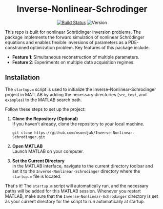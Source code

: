 <div align="center">

# Inverse-Nonlinear-Schrodinger
</div>

<div align="center">

[![Build Status](https://travis-ci.com/your/Inverse-Nonlinear-Schrodinger.svg?branch=master)](https://travis-ci.com/your/Inverse-Nonlinear-Schrodinger)
![Version](https://img.shields.io/badge/version-0.1.0-blue)

</div>




This repo is built for nonlinear Schrödinger inversion problems. The package implements the forward simulation of nonlinear Schrödinger equations and enables flexible inversions of parameters as a PDE-constrained optimization problem. Key features of this package include:

- **Feature 1**: Simultaneous reconstruction of multiple parameters.
- **Feature 2**: Experiments on multiple data acquisition regimes.


## Installation



The `startup.m` script is used to initialize the Inverse-Nonlinear-Schrodinger project in MATLAB by adding the necessary directories (`src`, `test`, and `examples`) to the MATLAB search path.

Follow these steps to set up the project:

1. **Clone the Repository (Optional)**  
    If you haven't already, clone the repository to your local machine.
    ```
    git clone https://github.com/nsoedjak/Inverse-Nonlinear-Schrodinger.git
    ```

2. **Open MATLAB**  
    Launch MATLAB on your computer.

3. **Set the Current Directory**  
    In the MATLAB interface, navigate to the current directory toolbar and set it to the `Inverse-Nonlinear-Schrodinger` directory where the `startup.m` file is located. 

That's it! The `startup.m` script will automatically run, and the necessary paths will be added for this MATLAB session. Whenever you restart MATLAB, make sure that the `Inverse-Nonlinear-Schrodinger` directory is set as your current directory for the script to run automatically at startup.